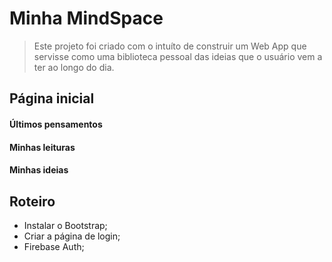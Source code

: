 Minha MindSpace
===================
> Este projeto foi criado com o intuíto de construir um Web App que servisse como uma biblioteca pessoal das ideias que o usuário vem a ter ao longo do dia. 


Página inicial
-------------------
#### Últimos pensamentos
#### Minhas leituras
#### Minhas ideias

Roteiro
-------------------
- Instalar o Bootstrap;
- Criar a página de login;
- Firebase Auth;


